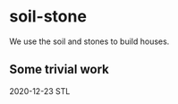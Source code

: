 # soil-stone
We use the soil and stones to build houses.

Some trivial work 
---------------------------------------

2020-12-23        STL
